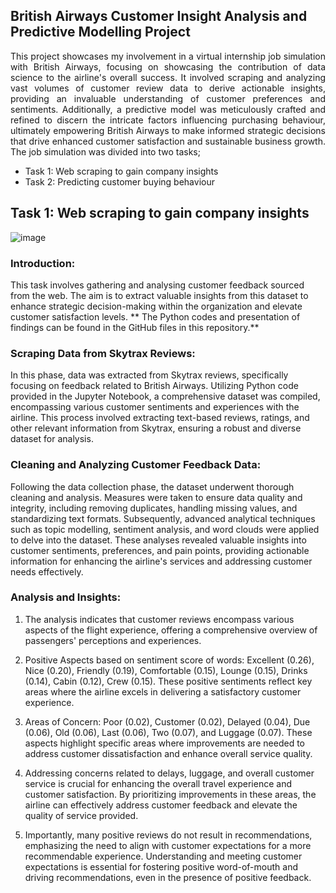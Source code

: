 ## British Airways Customer Insight Analysis and Predictive Modelling Project

<p style="text-align: justify;">
    This project showcases my involvement in a virtual internship job simulation with British Airways, focusing on showcasing the contribution of data science to the airline's overall success. It involved scraping and analyzing vast volumes of customer review data to derive actionable insights, providing an invaluable understanding of customer preferences and sentiments. Additionally, a predictive model was meticulously crafted and refined to discern the intricate factors influencing purchasing behaviour, ultimately empowering British Airways to make informed strategic decisions that drive enhanced customer satisfaction and sustainable business growth. The job simulation was divided into two tasks; 
</p>

* Task 1: Web scraping to gain company insights
* Task 2: Predicting customer buying behaviour

## Task 1: Web scraping to gain company insights

![image](https://github.com/noshiobec/British_Airyways_data-science_job_simulation/assets/96450822/5547396f-9ea1-40ec-baa6-def29595e629)

### Introduction:
This task involves gathering and analysing customer feedback sourced from the web. The aim is to extract valuable insights from this dataset to enhance strategic decision-making within the organization and elevate customer satisfaction levels. ** The Python codes and presentation of findings can be found in the GitHub files in this repository.**

### Scraping Data from Skytrax Reviews:
In this phase, data was extracted from Skytrax reviews, specifically focusing on feedback related to British Airways. Utilizing Python code provided in the Jupyter Notebook, a comprehensive dataset was compiled, encompassing various customer sentiments and experiences with the airline. This process involved extracting text-based reviews, ratings, and other relevant information from Skytrax, ensuring a robust and diverse dataset for analysis.

### Cleaning and Analyzing Customer Feedback Data:
Following the data collection phase, the dataset underwent thorough cleaning and analysis. Measures were taken to ensure data quality and integrity, including removing duplicates, handling missing values, and standardizing text formats. Subsequently, advanced analytical techniques such as topic modelling, sentiment analysis, and word clouds were applied to delve into the dataset. These analyses revealed valuable insights into customer sentiments, preferences, and pain points, providing actionable information for enhancing the airline's services and addressing customer needs effectively.

### Analysis and Insights:

1. The analysis indicates that customer reviews encompass various aspects of the flight experience, offering a comprehensive overview of passengers' perceptions and experiences.

2. Positive Aspects based on sentiment score of words: Excellent (0.26), Nice (0.20), Friendly (0.19), Comfortable (0.15), Lounge (0.15), Drinks (0.14), Cabin (0.12), Crew (0.15). These positive sentiments reflect key areas where the airline excels in delivering a satisfactory customer experience.

3. Areas of Concern: Poor (0.02), Customer (0.02), Delayed (0.04), Due (0.06), Old (0.06), Last (0.06), Two (0.07), and Luggage (0.07). These aspects highlight specific areas where improvements are needed to address customer dissatisfaction and enhance overall service quality.

4. Addressing concerns related to delays, luggage, and overall customer service is crucial for enhancing the overall travel experience and customer satisfaction. By prioritizing improvements in these areas, the airline can effectively address customer feedback and elevate the quality of service provided.

5. Importantly, many positive reviews do not result in recommendations, emphasizing the need to align with customer expectations for a more recommendable experience. Understanding and meeting customer expectations is essential for fostering positive word-of-mouth and driving recommendations, even in the presence of positive feedback.
